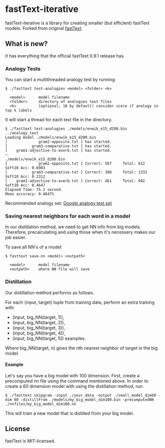 # fastText-iterative
fastText-iterative is a library for creating smaller (but efficient) fastText models. Forked from original [fastText](https://fasttext.cc/).

## What is new?

It has everything that the official fastText 0.9.1 release has.

### Analogy Tests

You can start a multithreaded analogy test by running:

```
$ ./fasttext test-analogies <model> <folder> <k>

  <model>      model filename
  <folder>     directory of analogies text files
  <k>          (optional; 10 by default) consider score if analogy in top k labels
```

It will start a thread for each text file in the directory. 
```
$ ./fasttext test-analogies ./models/enwik_e15_d200.bin ../analogy_test
Loading model ./models/enwik_e15_d200.bin
[              gram2-opposite.txt ] has started.
[           gram3-comparative.txt ] has started.
[    gram1-adjective-to-averb.txt ] has started.
~
./models/enwik_e15_d200.bin
[              gram2-opposite.txt ] Correct: 567	 Total: 812 	 Soft10 Acc: 0.6983
[           gram3-comparative.txt ] Correct: 308	 Total: 1332 	 Soft10 Acc: 0.2312
[    gram1-adjective-to-averb.txt ] Correct: 461	 Total: 992 	 Soft10 Acc: 0.4647
Elapsed Time: 75.1 second.
Mean accuracy: 0.4647% 
```
Recommended analogy set: [Google analogy test set](https://aclweb.org/aclwiki/Google_analogy_test_set_(State_of_the_art))

### Saving nearest neighbors for each word in a model

In our distillation method, we need to get NN info from big models. Therefore, precalculating and using those when it's necessery makes our job easier.

To save all NN's of a model:
```
$ fasttext save-nn <model> <outpath>

  <model>      model filename
  <outpath>    where NN file will save
```

### Distillation 

Our distillation method performs as follows.

 For each (input, target) tuple from training data, perform an extra training with
 - (input, big_NN(target, 1)),
 - (input, big_NN(target, 2)),
 - (input, big_NN(target, 3)),
 - (input, big_NN(target, 4)),
 - (input, big_NN(target, 5))
 examples.
 
 Where big_NN(target, n) gives the nth nearest neighbor of target in the big model.
 
 #### Example
 
 Let's say you have a big model with 100 dimension. First, create a precomputed nn file using the command mentioned above. In order to create a 60 dimension model with using the distillation method, run:
 
 ```
 $ ./fasttext skipgram -input ./your_data -output ./small_model_dim60 -dim 60 -distillFrom ./models/my_big_model_dim100.bin -precomputedNN ./nnfiles/my_big_model_dim100.nn
 ```
 This will train a new model that is distilled from your big model.
 

## License

fastText is MIT-licensed.
